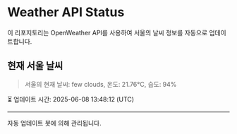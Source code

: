 
# Weather API Status

이 리포지토리는 OpenWeather API를 사용하여 서울의 날씨 정보를 자동으로 업데이트합니다.

## 현재 서울 날씨
> 서울의 현재 날씨: few clouds, 온도: 21.76°C, 습도: 94%

⏳ 업데이트 시간: 2025-06-08 13:48:12 (UTC)

---
자동 업데이트 봇에 의해 관리됩니다.
